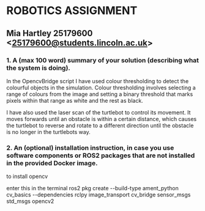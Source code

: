 # ROBOTICS ASSIGNMENT 

## Mia Hartley 25179600 <<25179600@students.lincoln.ac.uk>>

### 1.    A (max 100 word) summary of your solution (describing what the system is doing). 

In the OpencvBridge script I have used colour thresholding to detect the colourful objects in the simulation. Colour thresholding involves selecting a range of colours from the image and setting a binary threshold that marks pixels within that range as white and the rest as black. 

I have also used the laser scan of the turtlebot to control its movement. It moves forwards until an obstacle is within a certain distance, which causes the turtlebot to reverse and rotate to a different direction until the obstacle is no longer in the turtlebots way.


### 2.    An (optional) installation instruction, in case you use software components or ROS2 packages that are not installed in the provided Docker image.

to install opencv

enter this in the terminal
ros2 pkg create --build-type ament_python cv_basics --dependencies rclpy image_transport cv_bridge sensor_msgs std_msgs opencv2
